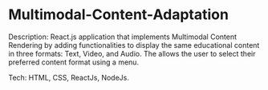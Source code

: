 # Multimodal-Content-Adaptation
Description: React.js application that implements Multimodal Content Rendering by adding functionalities to display the same educational content in three formats: Text, Video, and Audio. The allows the user to select their preferred content format using a menu.

Tech: HTML, CSS, ReactJs, NodeJs.

